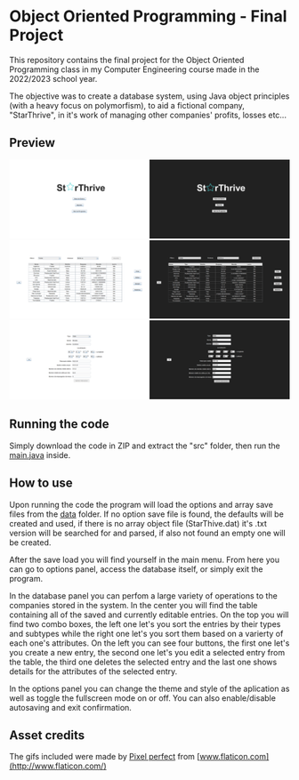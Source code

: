 # Object Oriented Programming - Final Project

This repository contains the final project for the Object Oriented Programming class in my Computer Engineering course made in the 2022/2023 school year.

The objective was to create a database system, using Java object principles (with a heavy focus on polymorfism), to aid a fictional company, "StarThrive", in it's work of managing other companies' profits, losses etc...

## Preview

![Menu Panel](/screenshots/menu.png)
![List Panel](/screenshots/list.png)
![Edit Panel](/screenshots/edit.png)

## Running the code

Simply download the code in ZIP and extract the "src" folder, then run the [main.java](/src/Main.java) inside.

## How to use

Upon running the code the program will load the options and array save files from the [data](/src/data) folder. If no option save file is found, the defaults will be created and used, if there is no array object file (StarThive.dat) it's .txt version will be searched for and parsed, if also not found an empty one will be created.

After the save load you will find yourself in the main menu. From here you can go to options panel, access the database itself, or simply exit the program.

In the database panel you can perfom a large variety of operations to the companies stored in the system. In the center you will find the table containing all of the saved and currently editable entries. On the top you will find two combo boxes, the left one let's you sort the entries by their types and subtypes while the right one let's you sort them based on a varierty of each one's attributes. On the left you can see four buttons, the first one let's you create a new entry, the second one let's you edit a selected entry from the table, the third one deletes the selected entry and the last one shows details for the attributes of the selected entry.

In the options panel you can change the theme and style of the aplication as well as toggle the fullscreen mode on or off. You can also enable/disable autosaving and exit confirmation.

## Asset credits

The gifs included were made by [Pixel perfect](https://www.flaticon.com/authors/pixel-perfect) from [www.flaticon.com](http://www.flaticon.com/)

